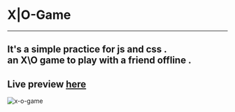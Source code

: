 # X|O-Game
---
It's a simple practice for js and css .\
an X\O game to play with a friend offline .
---
Live preview [here](https://ahmedtharwat-at.github.io/X-O-Game/)
---
![x-o-game](https://user-images.githubusercontent.com/89677139/219057783-ecd48fc0-03da-4eec-bd2b-9775121ded31.png)
